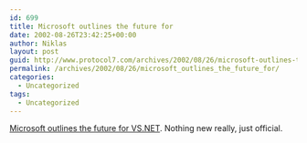 ```yaml
---
id: 699
title: Microsoft outlines the future for
date: 2002-08-26T23:42:25+00:00
author: Niklas
layout: post
guid: http://www.protocol7.com/archives/2002/08/26/microsoft-outlines-the-future-for/
permalink: /archives/2002/08/26/microsoft_outlines_the_future_for/
categories:
  - Uncategorized
tags:
  - Uncategorized
---
```

<div class='microid-b2ffc6c7dde21d1e0f4fea0bb9b1fc7ac370af87'>
  <p>
    <a href="http://msdn.microsoft.com/vstudio/productinfo/roadmap.asp">Microsoft outlines the future for VS.NET</a>. Nothing new really, just official.
  </p>
</div>